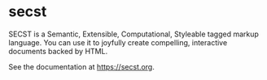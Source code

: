 # secst
SECST is a Semantic, Extensible, Computational, Styleable tagged markup language. You can use it to joyfully create compelling, interactive documents backed by HTML.

See the documentation at https://secst.org.


